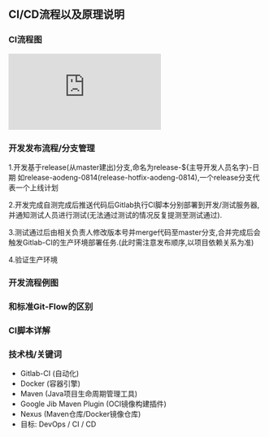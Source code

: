 ## CI/CD流程以及原理说明

### CI流程图
![](https://github.com/java-aodeng/hope/tree/master/ci-cd/图片1.md)

### 开发发布流程/分支管理
1.开发基于release(从master建出)分支,命名为release-${主导开发人员名字}-日期 如release-aodeng-0814(release-hotfix-aodeng-0814),一个release分支代表一个上线计划

2.开发完成自测完成后推送代码后Gitlab执行CI脚本分别部署到开发/测试服务器,并通知测试人员进行测试(无法通过测试的情况反复提测至测试通过).

3.测试通过后由相关负责人修改版本号并merge代码至master分支,合并完成后会触发Gitlab-CI的生产环境部署任务.(此时需注意发布顺序,以项目依赖关系为准)

4.验证生产环境

### 开发流程例图

### 和标准Git-Flow的区别

### CI脚本详解

### 技术栈/关键词

- Gitlab-CI (自动化)
- Docker (容器引擎)
- Maven (Java项目生命周期管理工具)
- Google Jib Maven Plugin (OCI镜像构建插件)
- Nexus (Maven仓库/Docker镜像仓库)
- 目标: DevOps / CI / CD